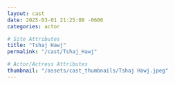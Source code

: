 ```yaml
---
layout: cast
date: 2025-03-01 21:25:08 -0606
categories: actor

# Site Attributes
title: "Tshaj Hawj"
permalink: "/cast/Tshaj_Hawj"

# Actor/Actress Attributes
thumbnail: "/assets/cast_thumbnails/Tshaj Hawj.jpeg"
---
```

